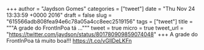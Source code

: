 
+++
author = "Jaydson Gomes"
categories = ["tweet"]
date = "Thu Nov 24 13:33:59 +0000 2016"
draft = false
slug = "615566adb808fea94e6c78a05a4cc8eec2519156"
tags = ["tweet"]
title = """A grade do FrontInPoa tá ..."""
tweet = true
micro = true
tweet_url = "https://twitter.com/jaydson/status/801780909859074048"
+++
A grade do FrontInPoa tá muito boa!!! https://t.co/vGlIDeLKFn
